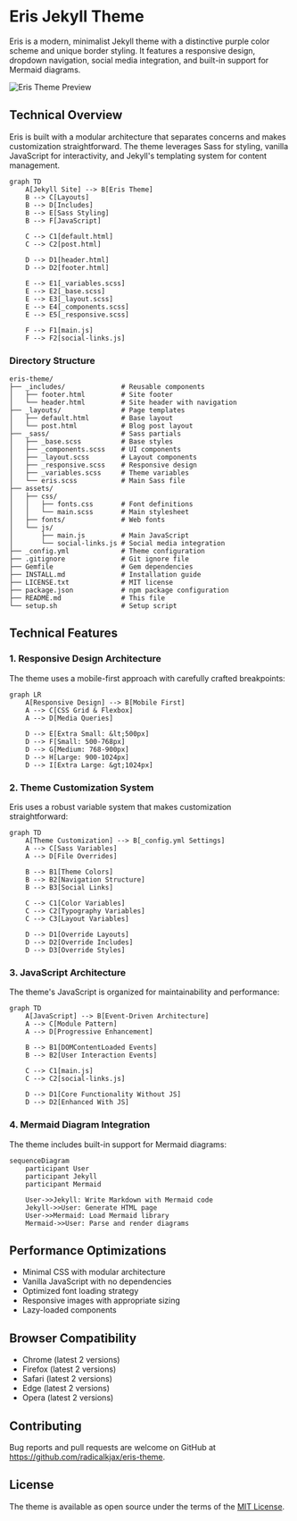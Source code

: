 # Eris Jekyll Theme

Eris is a modern, minimalist Jekyll theme with a distinctive purple color scheme and unique border styling. It features a responsive design, dropdown navigation, social media integration, and built-in support for Mermaid diagrams.

![Eris Theme Preview](screenshot.png)

## Technical Overview

Eris is built with a modular architecture that separates concerns and makes customization straightforward. The theme leverages Sass for styling, vanilla JavaScript for interactivity, and Jekyll's templating system for content management.

```mermaid
graph TD
    A[Jekyll Site] --> B[Eris Theme]
    B --> C[Layouts]
    B --> D[Includes]
    B --> E[Sass Styling]
    B --> F[JavaScript]
    
    C --> C1[default.html]
    C --> C2[post.html]
    
    D --> D1[header.html]
    D --> D2[footer.html]
    
    E --> E1[_variables.scss]
    E --> E2[_base.scss]
    E --> E3[_layout.scss]
    E --> E4[_components.scss]
    E --> E5[_responsive.scss]
    
    F --> F1[main.js]
    F --> F2[social-links.js]
```

### Directory Structure

```
eris-theme/
├── _includes/              # Reusable components
│   ├── footer.html         # Site footer
│   └── header.html         # Site header with navigation
├── _layouts/               # Page templates
│   ├── default.html        # Base layout
│   └── post.html           # Blog post layout
├── _sass/                  # Sass partials
│   ├── _base.scss          # Base styles
│   ├── _components.scss    # UI components
│   ├── _layout.scss        # Layout components
│   ├── _responsive.scss    # Responsive design
│   ├── _variables.scss     # Theme variables
│   └── eris.scss           # Main Sass file
├── assets/
│   ├── css/
│   │   ├── fonts.css       # Font definitions
│   │   └── main.scss       # Main stylesheet
│   ├── fonts/              # Web fonts
│   └── js/
│       ├── main.js         # Main JavaScript
│       └── social-links.js # Social media integration
├── _config.yml             # Theme configuration
├── .gitignore              # Git ignore file
├── Gemfile                 # Gem dependencies
├── INSTALL.md              # Installation guide
├── LICENSE.txt             # MIT license
├── package.json            # npm package configuration
├── README.md               # This file
└── setup.sh                # Setup script
```

## Technical Features

### 1. Responsive Design Architecture

The theme uses a mobile-first approach with carefully crafted breakpoints:

```mermaid
graph LR
    A[Responsive Design] --> B[Mobile First]
    A --> C[CSS Grid & Flexbox]
    A --> D[Media Queries]
    
    D --> E[Extra Small: &lt;500px]
    D --> F[Small: 500-768px]
    D --> G[Medium: 768-900px]
    D --> H[Large: 900-1024px]
    D --> I[Extra Large: &gt;1024px]
```

### 2. Theme Customization System

Eris uses a robust variable system that makes customization straightforward:

```mermaid
graph TD
    A[Theme Customization] --> B[_config.yml Settings]
    A --> C[Sass Variables]
    A --> D[File Overrides]
    
    B --> B1[Theme Colors]
    B --> B2[Navigation Structure]
    B --> B3[Social Links]
    
    C --> C1[Color Variables]
    C --> C2[Typography Variables]
    C --> C3[Layout Variables]
    
    D --> D1[Override Layouts]
    D --> D2[Override Includes]
    D --> D3[Override Styles]
```

### 3. JavaScript Architecture

The theme's JavaScript is organized for maintainability and performance:

```mermaid
graph TD
    A[JavaScript] --> B[Event-Driven Architecture]
    A --> C[Module Pattern]
    A --> D[Progressive Enhancement]
    
    B --> B1[DOMContentLoaded Events]
    B --> B2[User Interaction Events]
    
    C --> C1[main.js]
    C --> C2[social-links.js]
    
    D --> D1[Core Functionality Without JS]
    D --> D2[Enhanced With JS]
```

### 4. Mermaid Diagram Integration

The theme includes built-in support for Mermaid diagrams:

```mermaid
sequenceDiagram
    participant User
    participant Jekyll
    participant Mermaid
    
    User->>Jekyll: Write Markdown with Mermaid code
    Jekyll->>User: Generate HTML page
    User->>Mermaid: Load Mermaid library
    Mermaid->>User: Parse and render diagrams
```

## Performance Optimizations

- Minimal CSS with modular architecture
- Vanilla JavaScript with no dependencies
- Optimized font loading strategy
- Responsive images with appropriate sizing
- Lazy-loaded components

## Browser Compatibility

- Chrome (latest 2 versions)
- Firefox (latest 2 versions)
- Safari (latest 2 versions)
- Edge (latest 2 versions)
- Opera (latest 2 versions)

## Contributing

Bug reports and pull requests are welcome on GitHub at https://github.com/radicalkjax/eris-theme.

## License

The theme is available as open source under the terms of the [MIT License](https://opensource.org/licenses/MIT).
